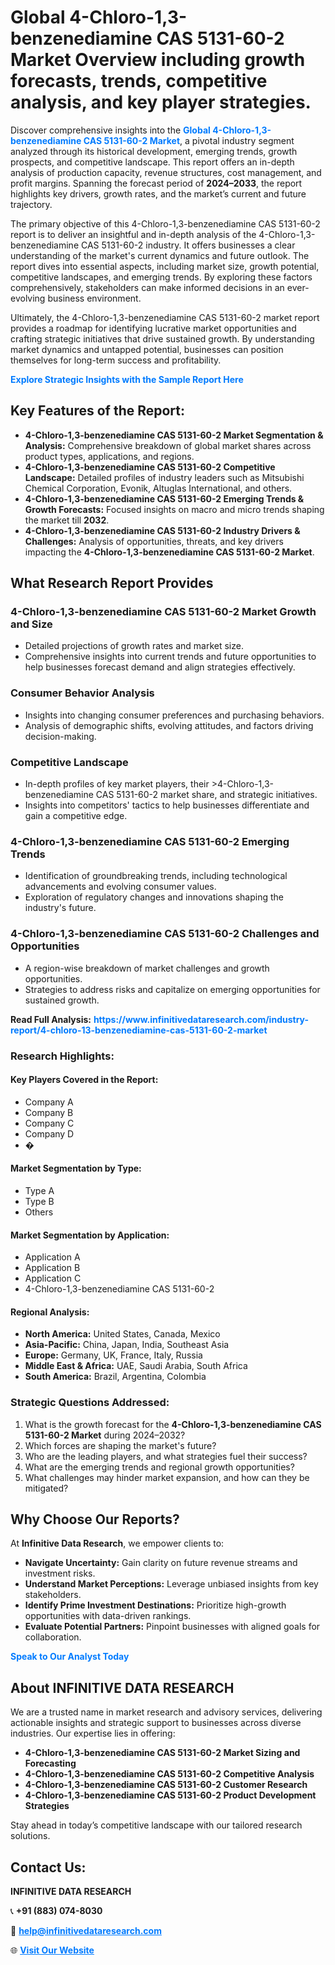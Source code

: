 <h1>Global 4-Chloro-1,3-benzenediamine CAS 5131-60-2 Market Overview including growth forecasts, trends, competitive analysis, and key player strategies.</h1>
<p>
Discover comprehensive insights into the 
<a href="https://www.infinitivedataresearch.com/industry-report/4-chloro-13-benzenediamine-cas-5131-60-2-market" rel="dofollow" style="color: #007BFF; text-decoration: none;"><strong>Global 4-Chloro-1,3-benzenediamine CAS 5131-60-2 Market</strong></a>, a pivotal industry segment analyzed through its historical development, emerging trends, growth prospects, and competitive landscape. This report offers an in-depth analysis of production capacity, revenue structures, cost management, and profit margins. Spanning the forecast period of <strong>2024–2033</strong>, the report highlights key drivers, growth rates, and the market’s current and future trajectory.
</p>
<p>
The primary objective of this 4-Chloro-1,3-benzenediamine CAS 5131-60-2 report is to deliver an insightful and in-depth analysis of the 4-Chloro-1,3-benzenediamine CAS 5131-60-2 industry. It offers businesses a clear understanding of the market's current dynamics and future outlook. The report dives into essential aspects, including market size, growth potential, competitive landscapes, and emerging trends. By exploring these factors comprehensively, stakeholders can make informed decisions in an ever-evolving business environment.
</p>
<p>
Ultimately, the 4-Chloro-1,3-benzenediamine CAS 5131-60-2 market report provides a roadmap for identifying lucrative market opportunities and crafting strategic initiatives that drive sustained growth. By understanding market dynamics and untapped potential, businesses can position themselves for long-term success and profitability.
</p>
<p>
<a href="https://www.infinitivedataresearch.com/request-sample/reportId=111502" style="color: #007BFF; text-decoration: none;"><strong>Explore Strategic Insights with the Sample Report Here</strong></a>
</p>

<h2>Key Features of the Report:</h2>
<ul>
<li><strong>4-Chloro-1,3-benzenediamine CAS 5131-60-2 Market Segmentation & Analysis:</strong> Comprehensive breakdown of global market shares across product types, applications, and regions.</li>
<li><strong>4-Chloro-1,3-benzenediamine CAS 5131-60-2 Competitive Landscape:</strong> Detailed profiles of industry leaders such as Mitsubishi Chemical Corporation, Evonik, Altuglas International, and others.</li>
<li><strong>4-Chloro-1,3-benzenediamine CAS 5131-60-2 Emerging Trends & Growth Forecasts:</strong> Focused insights on macro and micro trends shaping the market till <strong>2032</strong>.</li>
<li><strong>4-Chloro-1,3-benzenediamine CAS 5131-60-2 Industry Drivers & Challenges:</strong> Analysis of opportunities, threats, and key drivers impacting the <strong>4-Chloro-1,3-benzenediamine CAS 5131-60-2 Market</strong>.</li>
</ul>

<h2>What Research Report Provides</h2>
<h3>4-Chloro-1,3-benzenediamine CAS 5131-60-2 Market Growth and Size</h3>
<ul>
<li>Detailed projections of growth rates and market size.</li>
<li>Comprehensive insights into current trends and future opportunities to help businesses forecast demand and align strategies effectively.</li>
</ul>

<h3>Consumer Behavior Analysis</h3>
<ul>
<li>Insights into changing consumer preferences and purchasing behaviors.</li>
<li>Analysis of demographic shifts, evolving attitudes, and factors driving decision-making.</li>
</ul>

<h3>Competitive Landscape</h3>
<ul>
<li>In-depth profiles of key market players, their >4-Chloro-1,3-benzenediamine CAS 5131-60-2 market share, and strategic initiatives.</li>
<li>Insights into competitors' tactics to help businesses differentiate and gain a competitive edge.</li>
</ul>

<h3>4-Chloro-1,3-benzenediamine CAS 5131-60-2 Emerging Trends</h3>
<ul>
<li>Identification of groundbreaking trends, including technological advancements and evolving consumer values.</li>
<li>Exploration of regulatory changes and innovations shaping the industry's future.</li>
</ul>

<h3>4-Chloro-1,3-benzenediamine CAS 5131-60-2 Challenges and Opportunities</h3>
<ul>
<li>A region-wise breakdown of market challenges and growth opportunities.</li>
<li>Strategies to address risks and capitalize on emerging opportunities for sustained growth.</li>
</ul>
<p><strong>Read Full Analysis:</strong> <a href="https://www.infinitivedataresearch.com/industry-report/4-chloro-13-benzenediamine-cas-5131-60-2-market" rel="dofollow" style="color: #007BFF; text-decoration: none;"><strong>https://www.infinitivedataresearch.com/industry-report/4-chloro-13-benzenediamine-cas-5131-60-2-market</strong></a></p>
<h3>Research Highlights:</h3>
<h4>Key Players Covered in the Report:</h4>
<ul><li>Company A</li><li>Company B</li><li>Company C</li><li>Company D</li><li>�</li></ul>
<h4>Market Segmentation by Type:</h4>
<ul><li>Type A</li><li>Type B</li><li>Others</li></ul>
<h4>Market Segmentation by Application:</h4>
<ul><li>Application A</li><li>Application B</li><li>Application C</li><li>4-Chloro-1,3-benzenediamine CAS 5131-60-2</li></ul>

<h4>Regional Analysis:</h4>
<ul>
<li><strong>North America:</strong> United States, Canada, Mexico</li>
<li><strong>Asia-Pacific:</strong> China, Japan, India, Southeast Asia</li>
<li><strong>Europe:</strong> Germany, UK, France, Italy, Russia</li>
<li><strong>Middle East & Africa:</strong> UAE, Saudi Arabia, South Africa</li>
<li><strong>South America:</strong> Brazil, Argentina, Colombia</li>
</ul>

<h3>Strategic Questions Addressed:</h3>
<ol>
<li>What is the growth forecast for the <strong>4-Chloro-1,3-benzenediamine CAS 5131-60-2 Market</strong> during 2024–2032?</li>
<li>Which forces are shaping the market's future?</li>
<li>Who are the leading players, and what strategies fuel their success?</li>
<li>What are the emerging trends and regional growth opportunities?</li>
<li>What challenges may hinder market expansion, and how can they be mitigated?</li>
</ol>

<h2>Why Choose Our Reports?</h2>
<p>At <strong>Infinitive Data Research</strong>, we empower clients to:</p>
<ul>
<li><strong>Navigate Uncertainty:</strong> Gain clarity on future revenue streams and investment risks.</li>
<li><strong>Understand Market Perceptions:</strong> Leverage unbiased insights from key stakeholders.</li>
<li><strong>Identify Prime Investment Destinations:</strong> Prioritize high-growth opportunities with data-driven rankings.</li>
<li><strong>Evaluate Potential Partners:</strong> Pinpoint businesses with aligned goals for collaboration.</li>
</ul>
<p><a href="https://www.infinitivedataresearch.com/industry-report/4-chloro-13-benzenediamine-cas-5131-60-2-market" rel="dofollow" style="color: #007BFF; text-decoration: none;"><strong>Speak to Our Analyst Today</strong></a></p>

<h2>About INFINITIVE DATA RESEARCH</h2>
<p>We are a trusted name in market research and advisory services, delivering actionable insights and strategic support to businesses across diverse industries. Our expertise lies in offering:</p>
<ul>
<li><strong>4-Chloro-1,3-benzenediamine CAS 5131-60-2 Market Sizing and Forecasting</strong></li>
<li><strong>4-Chloro-1,3-benzenediamine CAS 5131-60-2 Competitive Analysis</strong></li>
<li><strong>4-Chloro-1,3-benzenediamine CAS 5131-60-2 Customer Research</strong></li>
<li><strong>4-Chloro-1,3-benzenediamine CAS 5131-60-2 Product Development Strategies</strong></li>
</ul>
<p>Stay ahead in today’s competitive landscape with our tailored research solutions.</p>

<h2>Contact Us:</h2>
<p><strong>INFINITIVE DATA RESEARCH</strong></p>
<p>📞 <strong>+91 (883) 074-8030</strong></p>
<p>📧 <strong><a href="mailto:help@infinitivedataresearch.com" style="color: #007BFF;">help@infinitivedataresearch.com</a></strong></p>
<p>🌐 <strong><a href="https://www.infinitivedataresearch.com" rel="dofollow" style="color: #007BFF;">Visit Our Website</a></strong></p>